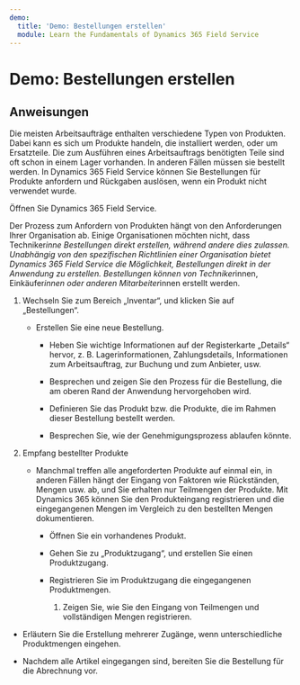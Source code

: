 ```yaml
---
demo:
  title: 'Demo: Bestellungen erstellen'
  module: Learn the Fundamentals of Dynamics 365 Field Service
---
```


# Demo: Bestellungen erstellen

## Anweisungen

Die meisten Arbeitsaufträge enthalten verschiedene Typen von Produkten. Dabei kann es sich um Produkte handeln, die installiert werden, oder um Ersatzteile. Die zum Ausführen eines Arbeitsauftrags benötigten Teile sind oft schon in einem Lager vorhanden. In anderen Fällen müssen sie bestellt werden. In Dynamics 365 Field Service können Sie Bestellungen für Produkte anfordern und Rückgaben auslösen, wenn ein Produkt nicht verwendet wurde. 

 

Öffnen Sie Dynamics 365 Field Service. 

 

Der Prozess zum Anfordern von Produkten hängt von den Anforderungen Ihrer Organisation ab. Einige Organisationen möchten nicht, dass Techniker*inne Bestellungen direkt erstellen, während andere dies zulassen. Unabhängig von den spezifischen Richtlinien einer Organisation bietet Dynamics 365 Field Service die Möglichkeit, Bestellungen direkt in der Anwendung zu erstellen. Bestellungen können von Techniker*innen, Einkäufer*innen oder anderen Mitarbeiter*innen erstellt werden. 

1. Wechseln Sie zum Bereich „Inventar“, und klicken Sie auf „Bestellungen“.

    - Erstellen Sie eine neue Bestellung.

        - Heben Sie wichtige Informationen auf der Registerkarte „Details“ hervor, z. B. Lagerinformationen, Zahlungsdetails, Informationen zum Arbeitsauftrag, zur Buchung und zum Anbieter, usw. 

        - Besprechen und zeigen Sie den Prozess für die Bestellung, die am oberen Rand der Anwendung hervorgehoben wird. 

        - Definieren Sie das Produkt bzw. die Produkte, die im Rahmen dieser Bestellung bestellt werden. 

        - Besprechen Sie, wie der Genehmigungsprozess ablaufen könnte.

2. Empfang bestellter Produkte

    - Manchmal treffen alle angeforderten Produkte auf einmal ein, in anderen Fällen hängt der Eingang von Faktoren wie Rückständen, Mengen usw. ab, und Sie erhalten nur Teilmengen der Produkte. Mit Dynamics 365 können Sie den Produkteingang registrieren und die eingegangenen Mengen im Vergleich zu den bestellten Mengen dokumentieren. 

        - Öffnen Sie ein vorhandenes Produkt.

        - Gehen Sie zu „Produktzugang“, und erstellen Sie einen Produktzugang.

        - Registrieren Sie im Produktzugang die eingegangenen Produktmengen. 

            1. Zeigen Sie, wie Sie den Eingang von Teilmengen und vollständigen Mengen registrieren. 

- Erläutern Sie die Erstellung mehrerer Zugänge, wenn unterschiedliche Produktmengen eingehen. 

- Nachdem alle Artikel eingegangen sind, bereiten Sie die Bestellung für die Abrechnung vor. 
